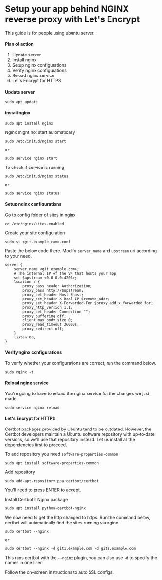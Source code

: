 # Setup your app behind NGINX reverse proxy with Let's Encrypt

This guide is for people using ubuntu server.

#### Plan of action

1. Update server
1. Install nginx
2. Setup nginx configurations
3. Verify nginx configurations
4. Reload nginx service
5. Let's Encrypt for HTTPS

#### Update server

    sudo apt update

#### Install nginx

    sudo apt install nginx

Nginx might not start automatically

    sudo /etc/init.d/nginx start
    
    or

    sudo service nginx start

To check if service is running

    sudo /etc/init.d/nginx status
    
    or
    
    sudo service nginx status

#### Setup nginx configurations

Go to config folder of sites in nginx

    cd /etc/nginx/sites-enabled

Create your site configuration

    sudo vi <git.example.com>.conf

Paste the below code there. Modify `server_name` and `upstream` uri according to your need.

    server {
        server_name <git.example.com>;
        # The internal IP of the VM that hosts your app
        set $upstream <0.0.0.0:4200>;
        location / {
            proxy_pass_header Authorization;
            proxy_pass http://$upstream;
            proxy_set_header Host $host;
            proxy_set_header X-Real-IP $remote_addr;
            proxy_set_header X-Forwarded-For $proxy_add_x_forwarded_for;
            proxy_http_version 1.1;
            proxy_set_header Connection "";
            proxy_buffering off;
            client_max_body_size 0;
            proxy_read_timeout 36000s;
            proxy_redirect off;
        }
        listen 80;
    }

#### Verify nginx configurations

To verify whether your configurations are correct, run the command below.

    sudo nginx -t

#### Reload nginx service

You're going to have to reload the nginx service for the changes we just made.

    sudo service nginx reload

#### Let's Encrypt for HTTPS

Certbot packages provided by Ubuntu tend to be outdated. However, the Certbot developers maintain a Ubuntu software repository with up-to-date versions, so we’ll use that repository instead.
Let us install all the dependencies first to proceed.

To add repository you need `software-properties-common`

    sudo apt install software-properties-common

Add repository

    sudo add-apt-repository ppa:certbot/certbot
    
You’ll need to press ENTER to accept.

Install Certbot’s Nginx package

    sudo apt install python-certbot-nginx

We now need to get the http changed to https. Run the command below, certbot will automatically find the sites running via nginx.

    sudo certbot --nginx
    
    or
    
    sudo certbot --nginx -d git1.example.com -d git2.example.com

This runs certbot with the `--nginx` plugin, you can also use `-d` to specify the names in one liner.

Follow the on-screen instructions to auto SSL configs.
